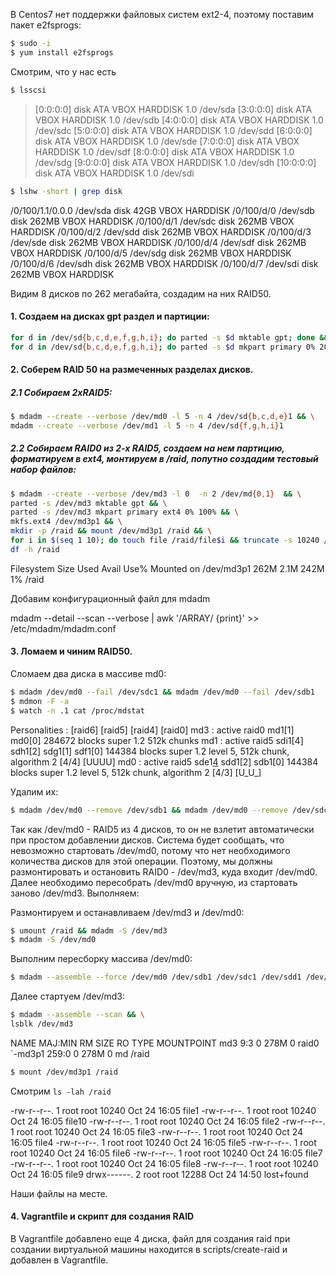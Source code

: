 В Centos7 нет поддержки файловых систем ext2-4, поэтому поставим пакет e2fsprogs:
```sh
$ sudo -i
$ yum install e2fsprogs
```

Смотрим, что у нас есть

```sh
$ lsscsi
```

>[0:0:0:0]    disk    ATA      VBOX HARDDISK    1.0   /dev/sda 
>[3:0:0:0]    disk    ATA      VBOX HARDDISK    1.0   /dev/sdb 
>[4:0:0:0]    disk    ATA      VBOX HARDDISK    1.0   /dev/sdc 
>[5:0:0:0]    disk    ATA      VBOX HARDDISK    1.0   /dev/sdd 
>[6:0:0:0]    disk    ATA      VBOX HARDDISK    1.0   /dev/sde 
>[7:0:0:0]    disk    ATA      VBOX HARDDISK    1.0   /dev/sdf 
>[8:0:0:0]    disk    ATA      VBOX HARDDISK    1.0   /dev/sdg 
>[9:0:0:0]    disk    ATA      VBOX HARDDISK    1.0   /dev/sdh 
>[10:0:0:0]   disk    ATA      VBOX HARDDISK    1.0   /dev/sdi 

```sh
$ lshw -short | grep disk
```

>>>
/0/100/1.1/0.0.0    /dev/sda   disk        42GB VBOX HARDDISK
/0/100/d/0          /dev/sdb   disk        262MB VBOX HARDDISK
/0/100/d/1          /dev/sdc   disk        262MB VBOX HARDDISK
/0/100/d/2          /dev/sdd   disk        262MB VBOX HARDDISK
/0/100/d/3          /dev/sde   disk        262MB VBOX HARDDISK
/0/100/d/4          /dev/sdf   disk        262MB VBOX HARDDISK
/0/100/d/5          /dev/sdg   disk        262MB VBOX HARDDISK
/0/100/d/6          /dev/sdh   disk        262MB VBOX HARDDISK
/0/100/d/7          /dev/sdi   disk        262MB VBOX HARDDISK
>>>

Видим 8 дисков по 262 мегабайта, создадим на них RAID50.

#### 1. Создаем на дисках gpt раздел и партиции:

```sh
for d in /dev/sd{b,c,d,e,f,g,h,i}; do parted -s $d mktable gpt; done && \
for d in /dev/sd{b,c,d,e,f,g,h,i}; do parted -s $d mkpart primary 0% 20% && parted -s $d mkpart primary 20% 90% && parted -s $d mkpart 90% 100%; done
```

#### 2. Соберем RAID 50 на размеченных разделах дисков.

##### 2.1 Собираем 2xRAID5:
```sh
$ mdadm --create --verbose /dev/md0 -l 5 -n 4 /dev/sd{b,c,d,e}1 && \
mdadm --create --verbose /dev/md1 -l 5 -n 4 /dev/sd{f,g,h,i}1
```

##### 2.2 Собираем RAID0 из 2-х RAID5, создаем на нем партицию, форматируем в ext4, монтируем в /raid, попутно создадим тестовый набор файлов:

```sh
$ mdadm --create --verbose /dev/md3 -l 0  -n 2 /dev/md{0,1}  && \
parted -s /dev/md3 mktable gpt && \
parted -s /dev/md3 mkpart primary ext4 0% 100% && \
mkfs.ext4 /dev/md3p1 && \
mkdir -p /raid && mount /dev/md3p1 /raid && \
for i in $(seq 1 10); do touch file /raid/file$i && truncate -s 10240 /raid/file$i; done && \
df -h /raid
```
>>>
Filesystem      Size  Used Avail Use% Mounted on
/dev/md3p1      262M  2.1M  242M   1% /raid
>>>

Добавим конфигурационный файл для mdadm 

mdadm --detail --scan --verbose | awk '/ARRAY/ {print}' >> /etc/mdadm/mdadm.conf

#### 3. Ломаем и чиним RAID50.

Сломаем два диска в массиве md0:
```sh
$ mdadm /dev/md0 --fail /dev/sdc1 && mdadm /dev/md0 --fail /dev/sdb1
$ mdmon -F -a 
$ watch -n .1 cat /proc/mdstat
```
>>>
Personalities : [raid6] [raid5] [raid4] [raid0] 
md3 : active raid0 md1[1] md0[0]
      284672 blocks super 1.2 512k chunks
md1 : active raid5 sdi1[4] sdh1[2] sdg1[1] sdf1[0]
      144384 blocks super 1.2 level 5, 512k chunk, algorithm 2 [4/4] [UUUU]
md0 : active raid5 sde1[4](F) sdd1[2] sdb1[0]
      144384 blocks super 1.2 level 5, 512k chunk, algorithm 2 [4/3] [U_U_]
>>>

Удалим их:

```sh
$ mdadm /dev/md0 --remove /dev/sdb1 && mdadm /dev/md0 --remove /dev/sdc1
```

Так как /dev/md0 - RAID5 из 4 дисков, то он не взлетит автоматически при простом добавлении дисков. Cистема будет сообщать, что невозможно стартовать /dev/md0, потому что нет необходимого количества дисков для этой операции. Поэтому, мы должны  размонтировать и остановить RAID0 - /dev/md3, куда входит /dev/md0. Далее необходимо пересобрать /dev/md0 вручную, из стартовать заново /dev/md3. Выполняем:

Размонтируем и останавливаем /dev/md3 и /dev/md0:

```sh
$ umount /raid && mdadm -S /dev/md3
$ mdadm -S /dev/md0
```

Выполним пересборку массива /dev/md0:
```sh
$ mdadm --assemble --force /dev/md0 /dev/sdb1 /dev/sdc1 /dev/sdd1 /dev/sde1
```

Далее стартуем /dev/md3:

```sh
$ mdadm --assemble --scan && \
lsblk /dev/md3
```

>>>
NAME    MAJ:MIN RM  SIZE RO TYPE  MOUNTPOINT
md3       9:3    0  278M  0 raid0 
`-md3p1 259:0    0  278M  0 md    /raid
>>>

```sh
$ mount /dev/md3p1 /raid
```

Cмотрим `ls -lah /raid` 

>>>
-rw-r--r--. 1 root root 10240 Oct 24 16:05 file1
-rw-r--r--. 1 root root 10240 Oct 24 16:05 file10
-rw-r--r--. 1 root root 10240 Oct 24 16:05 file2
-rw-r--r--. 1 root root 10240 Oct 24 16:05 file3
-rw-r--r--. 1 root root 10240 Oct 24 16:05 file4
-rw-r--r--. 1 root root 10240 Oct 24 16:05 file5
-rw-r--r--. 1 root root 10240 Oct 24 16:05 file6
-rw-r--r--. 1 root root 10240 Oct 24 16:05 file7
-rw-r--r--. 1 root root 10240 Oct 24 16:05 file8
-rw-r--r--. 1 root root 10240 Oct 24 16:05 file9
drwx------. 2 root root 12288 Oct 24 14:50 lost+found
>>>

Наши файлы на месте.

#### 4. Vagrantfile и скрипт для создания RAID 

В Vagrantfile добавлено еще 4 диска, файл для создания raid при создании виртуальной машины находится в scripts/create-raid и добавлен в Vagrantfile.
